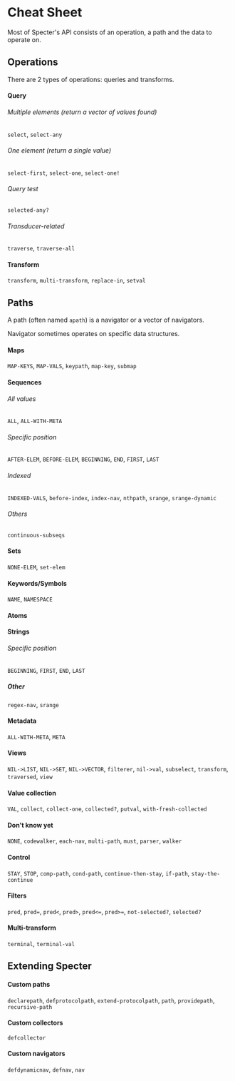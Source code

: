 # Cheat Sheet

Most of Specter's API consists of an operation, a path and the data to operate on.

## Operations

There are 2 types of operations: queries and transforms.

#### Query

###### Multiple elements (return a vector of values found)

`select`, `select-any`

###### One element (return a single value)

`select-first`, `select-one`, `select-one!`

###### Query test

`selected-any?`

###### Transducer-related

`traverse`, `traverse-all`

#### Transform

`transform`, `multi-transform`, `replace-in`, `setval`

## Paths

A path (often named `apath`) is a navigator or a vector of navigators.

Navigator sometimes operates on specific data structures.


#### Maps

`MAP-KEYS`, `MAP-VALS`, `keypath`, `map-key`, `submap`

#### Sequences

###### All values

`ALL`, `ALL-WITH-META`

###### Specific position

`AFTER-ELEM`, `BEFORE-ELEM`, `BEGINNING`, `END`, `FIRST`, `LAST`

###### Indexed

`INDEXED-VALS`, `before-index`, `index-nav`, `nthpath`, `srange`, `srange-dynamic`

###### Others

`continuous-subseqs`

#### Sets

`NONE-ELEM`, `set-elem`

#### Keywords/Symbols

`NAME`, `NAMESPACE`

#### Atoms

#### Strings

###### Specific position

`BEGINNING`, `FIRST`, `END`, `LAST`

##### Other

`regex-nav`, `srange`

#### Metadata

`ALL-WITH-META`, `META`

#### Views

`NIL->LIST`, `NIL->SET`, `NIL->VECTOR`, `filterer`, `nil->val`, `subselect`, `transform`, `traversed`, `view`

#### Value collection

`VAL`, `collect`, `collect-one`, `collected?`, `putval`, `with-fresh-collected`

#### Don't know yet

`NONE`, `codewalker`, `each-nav`, `multi-path`, `must`, `parser`, `walker`

#### Control

`STAY`, `STOP`, `comp-path`, `cond-path`, `continue-then-stay`, `if-path`, `stay-the-continue`

#### Filters

`pred`, `pred=`, `pred<`, `pred>`, `pred<=`, `pred>=`, `not-selected?`,  `selected?`

#### Multi-transform

`terminal`, `terminal-val`

## Extending Specter

#### Custom paths

`declarepath`, `defprotocolpath`, `extend-protocolpath`, `path`, `providepath`, `recursive-path`

#### Custom collectors

`defcollector`

#### Custom navigators

`defdynamicnav`, `defnav`, `nav`

